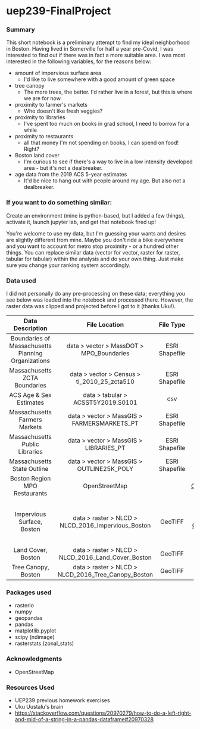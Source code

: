 # uep239-FinalProject

### Summary

This short notebook is a preliminary attempt to find my ideal neighborhood in Boston. Having lived in Somerville 
for half a year pre-Covid, I was interested to find out if there was in fact a more suitable area. I was most interested 
in the following variables, for the reasons below:  

- amount of impervious surface area
    - I'd like to live somewhere with a good amount of green space
- tree canopy
    - The more trees, the better. I'd rather live in a forest, but this is where we are for now.
- proximity to farmer's markets
    - Who doesn't like fresh veggies?
- proximity to libraries
    - I've spent too much on books in grad school, I need to borrow for a while
- proximity to restaurants
    - all that money I'm not spending on books, I can spend on food! Right? 
- Boston land cover
    - I'm curious to see if there's a way to live in a low intensity developed area - but it's not a dealbreaker.
- age data from the 2019 ACS 5-year estimates
    - It'd be nice to hang out with people around my age. But also not a dealbreaker.


### If you want to do something similar:
Create an environment (mine is python-based, but I added a few things), activate it, launch jupyter lab, and get that notebook fired up!

You're welcome to use my data, but I'm guessing your wants and desires are slightly different from mine. Maybe you don't ride a 
bike everywhere and you want to account for metro stop proximity - or a hundred other things. You can replace similar data 
(vector for vector, raster for raster, tabular for tabular) within the analysis and do your own thing. Just make sure 
you change your ranking system accordingly.


### Data used 
I did not personally do any pre-processing on these data; everything you see below was loaded into the notebook and processed there. 
However, the raster data was clipped and projected before I got to it (thanks Uku!). 

|                       Data Description                       |                     File Location                   |    File Type   | Source  |
| :----------------------------------------------------------: | :-------------------------------------------------: | :------------: | :---------------: |
|      Boundaries of Massachusetts Planning Organizations      |       data > vector > MassDOT > MPO_Boundaries      | ESRI Shapefile | [MassDOT](https://geo-massdot.opendata.arcgis.com/datasets/mpo-boundaries) |
|                Massachusetts ZCTA Boundaries                 |     data > vector > Census > tl_2010_25_zcta510     | ESRI Shapefile | [US Census Bureau](https://www.census.gov/cgi-bin/geo/shapefiles/) |
|                    ACS Age & Sex Estimates                   |          data > tabular > ACSST5Y2019.S0101         |       csv      | [US Census Bureau](https://www.census.gov/acs/www/data/data-tables-and-tools/subject-tables/) |
|                Massachusetts Farmers Markets                 |      data > vector > MassGIS > FARMERSMARKETS_PT    | ESRI Shapefile | [MassGIS](https://docs.digital.mass.gov/dataset/massgis-data-farmers-markets) |
|                Massachusetts Public Libraries                |        data > vector > MassGIS > LIBRARIES_PT       | ESRI Shapefile |[MassGIS](https://docs.digital.mass.gov/dataset/massgis-data-libraries)|
|                 Massachusetts State Outline                  |      data > vector > MassGIS > OUTLINE25K_POLY      | ESRI Shapefile |[MassGIS](https://docs.digital.mass.gov/dataset/massgis-data-state-outlines)|
|                Boston Region MPO Restaurants                 |                    OpenStreetMap                    |  |[OpenStreetMap](https://www.openstreetmap.org/)|
|                 Impervious Surface, Boston                   |  data > raster > NLCD > NLCD_2016_Impervious_Boston |     GeoTIFF    |[Multi-Resolution Land Characteristics Consortium (MRLC)](https://www.mrlc.gov/data/nlcd-2016-percent-developed-imperviousness-conus)|
|                      Land Cover, Boston                      |  data > raster > NLCD > NLCD_2016_Land_Cover_Boston |     GeoTIFF    |[MRLC](https://www.mrlc.gov/data/nlcd-2016-land-cover-conus)|
|                      Tree Canopy, Boston                     | data > raster > NLCD > NLCD_2016_Tree_Canopy_Boston |     GeoTIFF    |[MRLC](https://www.mrlc.gov/data/nlcd-2016-usfs-tree-canopy-cover-conus)|

### Packages used
- rasterio
- numpy
- geopandas
- pandas
- matplotlib.pyplot
- scipy (ndimage)
- rasterstats (zonal_stats)

### Acknowledgments
- OpenStreetMap

### Resources Used

- UEP239 previous homework exercises 
- Uku Uustalu's brain
- https://stackoverflow.com/questions/20970279/how-to-do-a-left-right-and-mid-of-a-string-in-a-pandas-dataframe#20970328